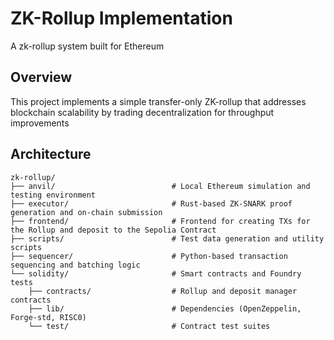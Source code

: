 # ZK-Rollup Implementation

A zk-rollup system built for Ethereum
## Overview

This project implements a simple transfer-only ZK-rollup that addresses blockchain scalability by trading decentralization for throughput improvements

## Architecture

```text
zk-rollup/
├── anvil/                          # Local Ethereum simulation and testing environment
├── executor/                       # Rust-based ZK-SNARK proof generation and on-chain submission
├── frontend/                       # Frontend for creating TXs for the Rollup and deposit to the Sepolia Contract
├── scripts/                        # Test data generation and utility scripts
├── sequencer/                      # Python-based transaction sequencing and batching logic
└── solidity/                       # Smart contracts and Foundry tests
    ├── contracts/                  # Rollup and deposit manager contracts
    ├── lib/                        # Dependencies (OpenZeppelin, Forge-std, RISC0)
    └── test/                       # Contract test suites
